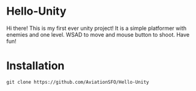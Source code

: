 # Hello-Unity
Hi there! This is my first ever unity project! It is a simple platformer with enemies and one level. WSAD to move and mouse button to shoot. Have fun!
# Installation
```curl
git clone https://github.com/AviationSFO/Hello-Unity
```
